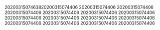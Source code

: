 2020031507463820200315074406
20200315074406
20200315074406
20200315074406
20200315074406
20200315074406
20200315074406
20200315074406
20200315074406
20200315074406
20200315074406
20200315074406
20200315074406
20200315074406
20200315074406
